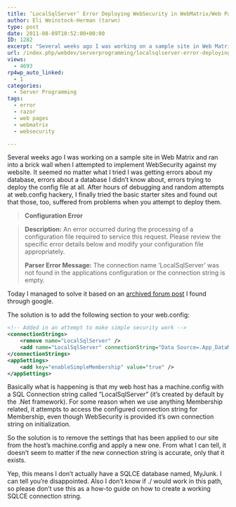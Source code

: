 ```yaml
---
title: ‘LocalSqlServer’ Error Deploying WebSecurity in WebMatrix/Web Pages
author: Eli Weinstock-Herman (tarwn)
type: post
date: 2011-08-09T10:52:00+00:00
ID: 1282
excerpt: "Several weeks ago I was working on a sample site in Web Matrix and ran into a brick wall when I attempted to implement WebSecurity against my website. It seemed no matter what I tried I was getting errors about my database, errors about a database I didn't know about, errors trying to deploy the config file at all."
url: /index.php/webdev/serverprogramming/localsqlserver-error-deploying-websecurity/
views:
  - 4693
rp4wp_auto_linked:
  - 1
categories:
  - Server Programming
tags:
  - error
  - razor
  - web pages
  - webmatrix
  - websecurity

---
```

Several weeks ago I was working on a sample site in Web Matrix and ran into a brick wall when I attempted to implement WebSecurity against my website. It seemed no matter what I tried I was getting errors about my database, errors about a database I didn&#8217;t know about, errors trying to deploy the config file at all. After hours of debugging and random attempts at web.config hackery, I finally tried the basic starter sites and found out that those, too, suffered from problems when you attempt to deploy them.

> **Configuration Error**
  
> **Description:** An error occurred during the processing of a configuration file required to service this request. Please review the specific error details below and modify your configuration file appropriately.
> 
> **Parser Error Message:** The connection name &#8216;LocalSqlServer&#8217; was not found in the applications configuration or the connection string is empty. 

Today I managed to solve it based on an [archived forum post][1] I found through google. 

The solution is to add the following section to your web.config:

```xml
<!-- Added in an attempt to make simple security work -->
<connectionStrings>
	<remove name="LocalSqlServer" />
	<add name="LocalSqlServer" connectionString="Data Source=.App_DataMyJunk.sdf" providerName="System.Data.SqlServerCe.4.0" />
</connectionStrings>
<appSettings>
	<add key="enableSimpleMembership" value="true" />
</appSettings>
```
Basically what is happening is that my web host has a machine.config with a SQL Connection string called &#8220;LocalSqlServer&#8221; (it&#8217;s created by default by the .Net framework). For some reason when we use anything Membership related, it attempts to access the configured connection string for Membership, even though WebSecurity is provided it&#8217;s own connection string on initialization.

So the solution is to remove the settings that has been applied to our site from the host&#8217;s machine.config and apply a new one. From what I can tell, it doesn&#8217;t seem to matter if the new connection string is accurate, only that it exists.

Yep, this means I don&#8217;t actually have a SQLCE database named, MyJunk. I can tell you&#8217;re disappointed. Also I don&#8217;t know if ./ would work in this path, so please don&#8217;t use this as a how-to guide on how to create a working SQLCE connection string.

 [1]: http://forum.winhost.com/archive/index.php/t-8697.html